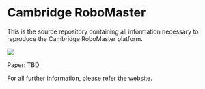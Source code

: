 # Cambridge RoboMaster

This is the source repository containing all information necessary to reproduce the Cambridge RoboMaster platform.

<img align="center" src="https://drive.google.com/uc?export=view&id=1GQjxcqhbU3Vyi9NLeHxNajqnFyemjELS">

Paper: TBD

For all further information, please refer the [website](https://proroklab.github.io/cambridge-robomaster/).
